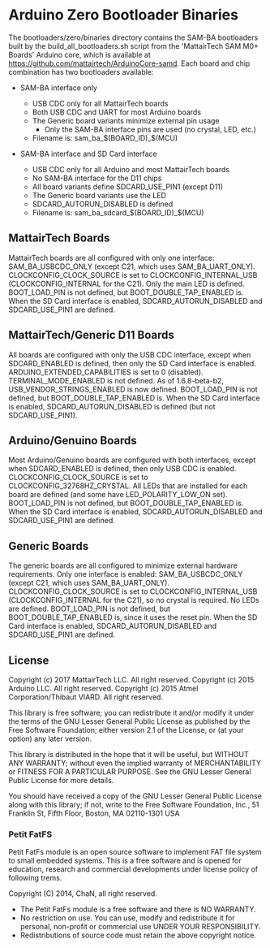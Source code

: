 # Arduino Zero Bootloader Binaries

The bootloaders/zero/binaries directory contains the SAM-BA
bootloaders built by the build_all_bootloaders.sh script from
the 'MattairTech SAM M0+ Boards' Arduino core, which is available
at https://github.com/mattairtech/ArduinoCore-samd. Each board
and chip combination has two bootloaders available:

* SAM-BA interface only
  * USB CDC only for all MattairTech boards
  * Both USB CDC and UART for most Arduino boards
  * The Generic board variants minimize external pin usage
    * Only the SAM-BA interface pins are used (no crystal, LED, etc.)
  * Filename is: sam_ba_$(BOARD_ID)_$(MCU)

* SAM-BA interface and SD Card interface
  * USB CDC only for all Arduino and most MattairTech boards
  * No SAM-BA interface for the D11 chips
  * All board variants define SDCARD_USE_PIN1 (except D11)
  * The Generic board variants use the LED
  * SDCARD_AUTORUN_DISABLED is defined
  * Filename is: sam_ba_sdcard_$(BOARD_ID)_$(MCU)


## MattairTech Boards

MattairTech boards are all configured with only one interface:
SAM_BA_USBCDC_ONLY (except C21, which uses SAM_BA_UART_ONLY).
CLOCKCONFIG_CLOCK_SOURCE is set to CLOCKCONFIG_INTERNAL_USB
(CLOCKCONFIG_INTERNAL for the C21). Only the main LED is defined.
BOOT_LOAD_PIN is not defined, but BOOT_DOUBLE_TAP_ENABLED is.
When the SD Card interface is enabled, SDCARD_AUTORUN_DISABLED and
SDCARD_USE_PIN1 are defined.

## MattairTech/Generic D11 Boards

All boards are configured with only the USB CDC interface, except
when SDCARD_ENABLED is defined, then only the SD Card interface is
enabled. ARDUINO_EXTENDED_CAPABILITIES is set to 0 (disabled).
TERMINAL_MODE_ENABLED is not defined. As of 1.6.8-beta-b2,
USB_VENDOR_STRINGS_ENABLED is now defined. BOOT_LOAD_PIN is not
defined, but BOOT_DOUBLE_TAP_ENABLED is. When the SD Card interface is
enabled, SDCARD_AUTORUN_DISABLED is defined (but not SDCARD_USE_PIN1).

## Arduino/Genuino Boards

Most Arduino/Genuino boards are configured with both interfaces,
except when SDCARD_ENABLED is defined, then only USB CDC is enabled.
CLOCKCONFIG_CLOCK_SOURCE is set to CLOCKCONFIG_32768HZ_CRYSTAL.
All LEDs that are installed for each board are defined (and some
have LED_POLARITY_LOW_ON set). BOOT_LOAD_PIN is not defined, but
BOOT_DOUBLE_TAP_ENABLED is. When the SD Card interface is enabled,
SDCARD_AUTORUN_DISABLED and SDCARD_USE_PIN1 are defined.

## Generic Boards

The generic boards are all configured to minimize external hardware
requirements. Only one interface is enabled: SAM_BA_USBCDC_ONLY
(except C21, which uses SAM_BA_UART_ONLY). CLOCKCONFIG_CLOCK_SOURCE
is set to CLOCKCONFIG_INTERNAL_USB (CLOCKCONFIG_INTERNAL for the C21),
so no crystal is required. No LEDs are defined. BOOT_LOAD_PIN is not
defined, but BOOT_DOUBLE_TAP_ENABLED is, since it uses the reset pin.
When the SD Card interface is enabled, SDCARD_AUTORUN_DISABLED and
SDCARD_USE_PIN1 are defined.


## License
Copyright (c) 2017 MattairTech LLC. All right reserved.
Copyright (c) 2015 Arduino LLC.  All right reserved.
Copyright (c) 2015 Atmel Corporation/Thibaut VIARD.  All right reserved.

This library is free software; you can redistribute it and/or
modify it under the terms of the GNU Lesser General Public
License as published by the Free Software Foundation; either
version 2.1 of the License, or (at your option) any later version.

This library is distributed in the hope that it will be useful,
but WITHOUT ANY WARRANTY; without even the implied warranty of
MERCHANTABILITY or FITNESS FOR A PARTICULAR PURPOSE.
See the GNU Lesser General Public License for more details.

You should have received a copy of the GNU Lesser General Public
License along with this library; if not, write to the Free Software
Foundation, Inc., 51 Franklin St, Fifth Floor, Boston, MA  02110-1301  USA

### Petit FatFS

Petit FatFs module is an open source software to implement FAT file system to
small embedded systems. This is a free software and is opened for education,
research and commercial developments under license policy of following trems.

Copyright (C) 2014, ChaN, all right reserved.

* The Petit FatFs module is a free software and there is NO WARRANTY.
* No restriction on use. You can use, modify and redistribute it for
  personal, non-profit or commercial use UNDER YOUR RESPONSIBILITY.
* Redistributions of source code must retain the above copyright notice.
